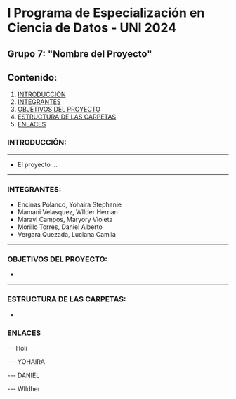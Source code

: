 # **I Programa de Especialización en Ciencia de Datos - UNI 2024**
## **Grupo 7: "Nombre del Proyecto"**
## **Contenido:**
1. [INTRODUCCIÓN](#introducción)
2. [INTEGRANTES](#integrantes)
3. [OBJETIVOS DEL PROYECTO](#objetivos-del-proyecto)
4. [ESTRUCTURA DE LAS CARPETAS](#estructura-de-las-carpetas)
5. [ENLACES](#enlaces)

### **INTRODUCCIÓN:**
---
* El proyecto ...
---
### **INTEGRANTES:**
- Encinas Polanco, Yohaira Stephanie
- Mamani Velasquez, WIlder Hernan
- Maravi Campos, Maryory Violeta
- Morillo Torres, Daniel Alberto
- Vergara Quezada, Luciana Camila
---
### **OBJETIVOS DEL PROYECTO:**
- 
---
### **ESTRUCTURA DE LAS CARPETAS:**
- 
### **ENLACES**

---Holi

--- YOHAIRA

--- DANIEL

--- WIldher
